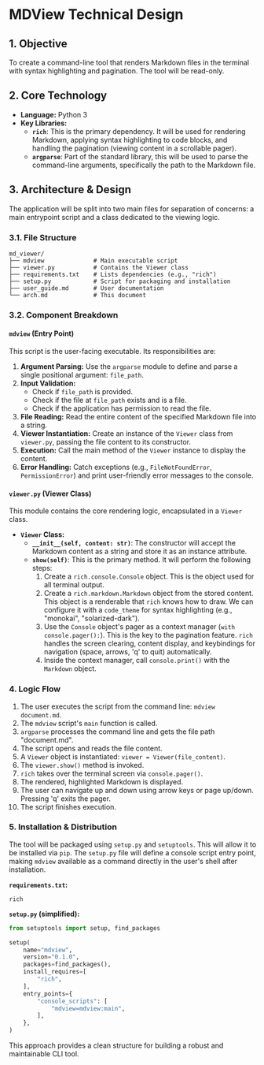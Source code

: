 # MDView Technical Design

## 1. Objective

To create a command-line tool that renders Markdown files in the terminal with syntax highlighting and pagination. The tool will be read-only.

## 2. Core Technology

*   **Language:** Python 3
*   **Key Libraries:**
    *   **`rich`**: This is the primary dependency. It will be used for rendering Markdown, applying syntax highlighting to code blocks, and handling the pagination (viewing content in a scrollable pager).
    *   **`argparse`**: Part of the standard library, this will be used to parse the command-line arguments, specifically the path to the Markdown file.

## 3. Architecture & Design

The application will be split into two main files for separation of concerns: a main entrypoint script and a class dedicated to the viewing logic.

### 3.1. File Structure

```
md_viewer/
├── mdview              # Main executable script
├── viewer.py           # Contains the Viewer class
├── requirements.txt    # Lists dependencies (e.g., "rich")
├── setup.py            # Script for packaging and installation
├── user_guide.md       # User documentation
└── arch.md             # This document
```

### 3.2. Component Breakdown

#### `mdview` (Entry Point)

This script is the user-facing executable. Its responsibilities are:

1.  **Argument Parsing:** Use the `argparse` module to define and parse a single positional argument: `file_path`.
2.  **Input Validation:**
    *   Check if `file_path` is provided.
    *   Check if the file at `file_path` exists and is a file.
    *   Check if the application has permission to read the file.
3.  **File Reading:** Read the entire content of the specified Markdown file into a string.
4.  **Viewer Instantiation:** Create an instance of the `Viewer` class from `viewer.py`, passing the file content to its constructor.
5.  **Execution:** Call the main method of the `Viewer` instance to display the content.
6.  **Error Handling:** Catch exceptions (e.g., `FileNotFoundError`, `PermissionError`) and print user-friendly error messages to the console.

#### `viewer.py` (Viewer Class)

This module contains the core rendering logic, encapsulated in a `Viewer` class.

*   **`Viewer` Class:**
    *   **`__init__(self, content: str)`**: The constructor will accept the Markdown content as a string and store it as an instance attribute.
    *   **`show(self)`**: This is the primary method. It will perform the following steps:
        1.  Create a `rich.console.Console` object. This is the object used for all terminal output.
        2.  Create a `rich.markdown.Markdown` object from the stored content. This object is a renderable that `rich` knows how to draw. We can configure it with a `code_theme` for syntax highlighting (e.g., "monokai", "solarized-dark").
        3.  Use the `Console` object's pager as a context manager (`with console.pager():`). This is the key to the pagination feature. `rich` handles the screen clearing, content display, and keybindings for navigation (space, arrows, 'q' to quit) automatically.
        4.  Inside the context manager, call `console.print()` with the `Markdown` object.

### 4. Logic Flow

1.  The user executes the script from the command line: `mdview document.md`.
2.  The `mdview` script's `main` function is called.
3.  `argparse` processes the command line and gets the file path "document.md".
4.  The script opens and reads the file content.
5.  A `Viewer` object is instantiated: `viewer = Viewer(file_content)`.
6.  The `viewer.show()` method is invoked.
7.  `rich` takes over the terminal screen via `console.pager()`.
8.  The rendered, highlighted Markdown is displayed.
9.  The user can navigate up and down using arrow keys or page up/down. Pressing 'q' exits the pager.
10. The script finishes execution.

### 5. Installation & Distribution

The tool will be packaged using `setup.py` and `setuptools`. This will allow it to be installed via `pip`. The `setup.py` file will define a console script entry point, making `mdview` available as a command directly in the user's shell after installation.

**`requirements.txt`:**
```
rich
```

**`setup.py` (simplified):**
```python
from setuptools import setup, find_packages

setup(
    name="mdview",
    version="0.1.0",
    packages=find_packages(),
    install_requires=[
        "rich",
    ],
    entry_points={
        "console_scripts": [
            "mdview=mdview:main",
        ],
    },
)
```
This approach provides a clean structure for building a robust and maintainable CLI tool.
